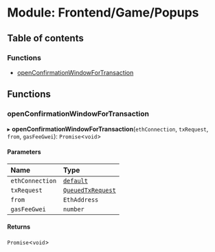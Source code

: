 # Module: Frontend/Game/Popups

## Table of contents

### Functions

- [openConfirmationWindowForTransaction](Frontend_Game_Popups.md#openconfirmationwindowfortransaction)

## Functions

### openConfirmationWindowForTransaction

▸ **openConfirmationWindowForTransaction**(`ethConnection`, `txRequest`, `from`, `gasFeeGwei`): `Promise`<`void`\>

#### Parameters

| Name            | Type                                                                             |
| :-------------- | :------------------------------------------------------------------------------- |
| `ethConnection` | [`default`](../classes/Backend_Network_EthConnection.default.md)                 |
| `txRequest`     | [`QueuedTxRequest`](../interfaces/Backend_Network_TxExecutor.QueuedTxRequest.md) |
| `from`          | `EthAddress`                                                                     |
| `gasFeeGwei`    | `number`                                                                         |

#### Returns

`Promise`<`void`\>
